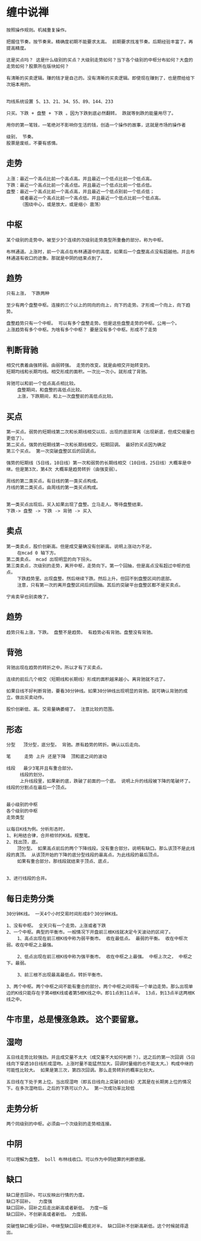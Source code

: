 # 缠中说禅
    
    按照操作规则。机械重复操作。

    把握住节奏。按节奏来。精确度初期不能要求太高。 前期要求找准节奏。后期经验丰富了。再提高精度。

    这是买点吗？ 这是什么级别的买点？大级别走势如何？当下各个级别的中枢分布如何？大盘的走势如何？股票所在版块如何？

    有清晰的买卖逻辑。赚的钱才是自己的。没有清晰的买卖逻辑。即使现在赚到了，也是攒给给下次赔本用的。


    均线系统设置 5、13、21、34、55、89、144、233

    只买。下跌 + 盘整 + 下跌 。因为下跌到底必然翻转。 跌就等到跌的能量用尽了。

    用你的第一笔钱，一笔绝对不影响你生活的钱，创造一个操作的故事，这就是市场的操作者

    级别， 节奏。
    股票是废纸，不要有感情。


## 走势
    上涨：最近一个高点比前一个高点高。并且最近一个低点比前一个低点高。
    下跌：最近一个高点比前一个高点低。并且最近一个低点比前一个低点低。
    盘整：最近一个高点比前一个高点高，并且最近一个低点别前一个低点低；
         或者最近一个高点比前一个高点低。并且最近一个低点比前一个低点高。
         （围绕中心，或是放大，或是缩小 震荡）

## 中枢
    某个级别的走势中。被至少3个连续的次级别走势类型所重叠的部分。称为中枢。

    布林通道。上涨时，前一个高点在布林通道中的高度。如果后一个盘整高点没有超越他。并且布林通道有收口的迹象。那就是中阴的结束点到了。

## 趋势
    只有上涨， 下跌两种
    
    至少有两个盘整中枢。连接的三个以上的同向的向上，向下的走势。才形成一个向上，向下趋势。

    盘整趋势只有一个中枢。 可以有多个盘整走势。但是这些盘整走势的中枢。公用一个。
    上涨趋势有多个中枢。为啥有多个中枢？ 要是没有多个中枢。形成不了走势

## 判断背驰
    相交代表着由强转弱。由弱转强。 走势的改变。就是由相交开始转变的。
    短期均线和长期均线。相交形成的面积。一次比一次小。就形成了背驰。

    背驰可以和前一个低点高点相比较。
        盘整期间，和盘整的高低点比较。
        上涨，下跌期间，和上一次盘整前的高低点比较。

## 买点
    
    第一买点。弱势的短期线第二次和长期线相交以后，出现的底部背离（出现新底，但成交缩量也更低了）。 
    第二买点。强势的短期线第一次和长期线相交。短期回调。 最好的买点因为确定
    第三个买点。 第一次突破盘整区后的回调点。

    强势的短期线（5日线，10日线）第一次和弱势的长期线相交（10日线，25日线）大概率是中继。但是第3次，第4次 大概率是趋势转折（由强变弱）。

    周线的第二类买点。有日线的第一类买点构成。
    月线的第二类买点。由周线的第一类买点构成。


    第一类买点出现后。买入如果出现了盘整。立马走人。等待盘整结束。
    下跌-> 盘整 -> 下跌 -> 背驰 -> 买入

## 卖点

    第一类卖点，股价创新高。但是成交量确没有创新高。说明上涨动力不足。
        在mcad 0 轴下方。
    第二类卖点。 mcad 出现明显的向下拐头。
    第三类卖点，次级别的走势，离开中枢，走势向下。第一个回抽，但是高点没有超过中枢的低点。 
        下跌趋势里。出现盘整。然后继续下跌。然后上升。但回不到盘整区间的底部。
        注意，只有第一次的离开盘整区间后的回抽。其后的突破平台盘整区都不是买卖点。

    宁肯卖早也别卖晚了。

## 趋势
    
    趋势只有上涨，下跌。 盘整不是趋势。 有趋势必有背驰。盘整没有背驰。     

## 背弛
    
    背驰出现在趋势的转折之中。所以才有了买卖点。

    连续的前后几个相交（短期线和长期线）形成的面积越来越小。离背驰就不远了。

    如果日线不好判断背驰，要看30分钟线。如果30分钟线出现明显的背驰。就可确认背驰的成立。做出买卖动作。

    股价创新低、高。交易量确萎缩了。 注意比较的范围。


## 形态
    
    分型   顶分型，底分型。 背驰。原有趋势的转折。确认以后走向。 
    
    笔     走势 上升 还是下降  顶和底之间的波动 
    
    线段   最少3笔并且有重合部分。 
         线段的划分。 
         上升线段里，如果新的底，跌破了前面的一个底。 说明上升的线段被下降的笔破坏了。线段的分割点在最后一个顶点。


    最小级别的中枢
    各个级别的中枢
    走势类型

    以每日K线为例。分析形态时，
    1、利用结合律，合并相邻的K线。规整笔。
    2、找出顶，底。
        顶分型。 如果高点前后的两个下降线段。没有重合部分。说明有缺口。那么该顶不是此线段的真顶。 从该顶开始的下降的底分型线段的最高点。为此线段的最后顶点。
        如果有重合部分。那线段就结束于顶点、底点， 


    3、进行线段的合并。


## 每日走势分类

    30分钟K线。 一天4个小时交易时间形成8个30分钟K线。

    1、没有中枢。 全天只有一个走势。上涨或者下跌
    2、一个中枢。典型的平衡市。一般情况下开盘前三根K线就决定今天波动的区间了。
        1、高点出现在前三根K线中称为弱平衡市。 收在最低点。 最弱的平衡。 收在中枢次弱。收在中枢之上最强。

        2、低点出现在前三根K线中称为强平衡市。 收在中枢之上最强。 中枢上次之， 中枢之下。最弱。

        3、前三根不出现最高最低点。转折平衡市。

    3、两个中枢。两个中枢之间不能有重合的部分。两个中枢之间得有一个单边走势。那么出现单边的K线只能存在于第4根K线或者第5根K线之中。即11点到11点半。 13点，到13点半这两根K线之中。


## 牛市里，总是慢涨急跌。 这个要留意。

## 湿吻 
    五日线走势比较强劲。并且成交量不太大（成交量不大如何判断？）。这之后的第一次回调（5日线向下穿透10日线形成湿吻。上涨时量不能猛然加大。回调时量缩的也不能太大。）构成中继的可能性比较大。 如果是第三次，第四次回调。那么走势转折的概率比较大。

    五日线在下处于男上位。当出现湿吻（即五日线向上突破10日线）尤其是在长期男上位的情况下。在多次湿吻后。之后的下跌可以介入。 第一次成功率比较低

## 走势分析
    两个同级别的中枢。必须由一个次级别的走势相连接。

## 中阴
    可以理解为盘整。 boll 布林线收口。可以作为中阴结算的判断依据。

## 缺口
    缺口是否回补。可以反映出行情的力度。
    缺口不回补。  力度强
    缺口回补。回补之后走出新高或者新低。 力度一版
    缺口回补。不创新高或者新低。 力度弱。

    突破性缺口极少回补。中继型缺口回补概览对半。 缺口回补不创新高新低。这个时候就得退出。

